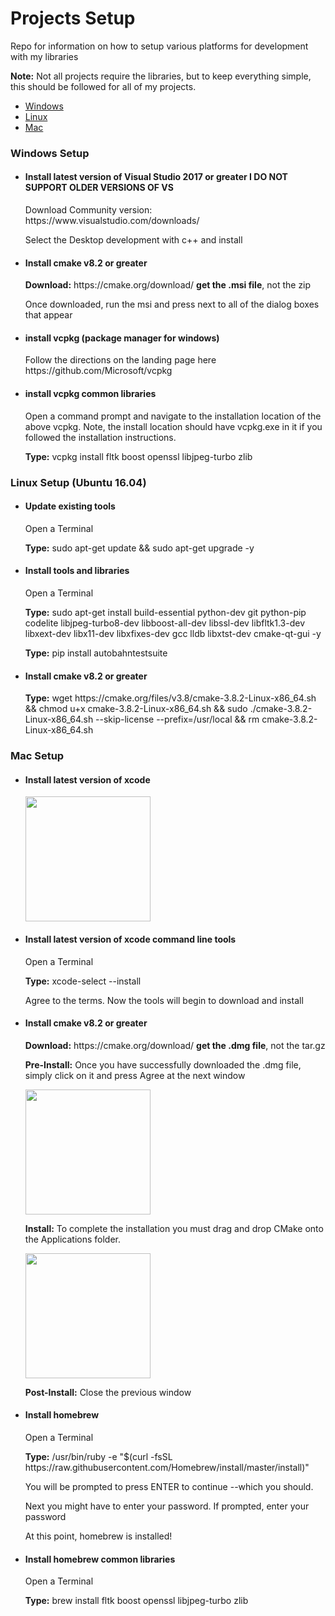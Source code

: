 # Projects Setup
<p>Repo for information on how to setup various platforms for development with my libraries</p>
<p><b>Note:</b> Not all projects require the libraries, but to keep everything simple, this should be followed for all of my projects.</p>
<ul>
<li><a href="#Windows">Windows</a></li>
<li><a href="#Linux">Linux</a></li>
<li><a href="#Mac">Mac</a></li>
</ul>

<h3 id="Windows">Windows Setup</h3>
<ul>
<li>
<h4>Install latest version of Visual Studio 2017 or greater <b>I DO NOT SUPPORT OLDER VERSIONS OF VS</b></h4>
<p>Download Community version: https://www.visualstudio.com/downloads/</p>
<p>Select the Desktop development with c++ and install</p>
</li>
<li>
<h4>Install cmake v8.2 or greater</h4>
<p><b>Download:</b> https://cmake.org/download/  <b>get the .msi file</b>, not the zip</p>
<p>Once downloaded, run the msi and press next to all of the dialog boxes that appear</p>
</li>
<li>
<h4>install vcpkg (package manager for windows)</h4>
<p>Follow the directions on the landing page here https://github.com/Microsoft/vcpkg</p>
</li>
<li>
<h4>install vcpkg common libraries</h4>
<p>Open a command prompt and navigate to the installation location of the above vcpkg. Note, the install location should have vcpkg.exe in it if you followed the installation instructions.</p>
<p><b>Type:</b> vcpkg install fltk boost openssl libjpeg-turbo zlib</p>
</li>
</ul>

<h3 id="Linux">Linux Setup (Ubuntu 16.04)</h3>
<ul>
<li>
<h4>Update existing tools</h4>
<p>Open a Terminal</p>
<p><b>Type:</b> sudo apt-get update && sudo apt-get upgrade -y</p>
</li>
<li>
<h4>Install tools and libraries</h4>
<p>Open a Terminal</p>
<p><b>Type:</b> sudo apt-get install build-essential python-dev git python-pip codelite libjpeg-turbo8-dev libboost-all-dev libssl-dev libfltk1.3-dev libxext-dev libx11-dev libxfixes-dev gcc lldb libxtst-dev cmake-qt-gui -y</p>
<p><b>Type:</b> pip install autobahntestsuite</p>
</li>
<li>
<h4>Install cmake v8.2 or greater</h4>
<p><b>Type:</b> wget https://cmake.org/files/v3.8/cmake-3.8.2-Linux-x86_64.sh && chmod u+x cmake-3.8.2-Linux-x86_64.sh && sudo ./cmake-3.8.2-Linux-x86_64.sh --skip-license --prefix=/usr/local && rm cmake-3.8.2-Linux-x86_64.sh</p>
</li>
</ul>
<h3 id="Mac">Mac Setup</h3>
<ul>
<li>
<h4>Install latest version of xcode</h4>
<img src="https://raw.github.com/smasherprog/Projects_Setup/master/Mac/getxcode.JPG" height="200"/>
</li>
<li>
<h4>Install latest version of xcode command line tools</h4>
<p>Open a Terminal</p>
<p><b>Type:</b> xcode-select --install</p>
<p>Agree to the terms. Now the tools will begin to download and install</p>
</li>
<li>
<h4>Install cmake v8.2 or greater</h4>
<p><b>Download:</b> https://cmake.org/download/  <b>get the .dmg file</b>, not the tar.gz</p>
<p><b>Pre-Install:</b> Once you have successfully downloaded the .dmg file, simply click on it and press Agree at the next window<p>
<img src="https://raw.github.com/smasherprog/Projects_Setup/master/Mac/cmakedmg.JPG" height="200"/>
<p><b>Install:</b> To complete the installation you must drag and drop CMake onto the Applications folder.</p>
<img src="https://raw.github.com/smasherprog/Projects_Setup/master/Mac/cmakeappinstall.JPG" height="200"/>
<p><b>Post-Install:</b> Close the previous window</p>
<li>
<h4>Install homebrew</h4>
<p>Open a Terminal</p>
<p><b>Type:</b> /usr/bin/ruby -e "$(curl -fsSL https://raw.githubusercontent.com/Homebrew/install/master/install)"</p>
<p>You will be prompted to press ENTER to continue --which you should.</p>
<p>Next you might have to enter your password. If prompted, enter your password</p>
<p>At this point, homebrew is installed!</p>
</li>
<li>
<h4>Install homebrew common libraries</h4>
<p>Open a Terminal</p>
<p><b>Type:</b> brew install fltk boost openssl libjpeg-turbo zlib</p>
</li>
<ul>


